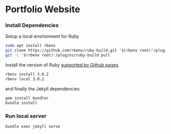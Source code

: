 # Portfolio Website

### Install Dependencies

Setup a local environment for Ruby

```bash
sudo apt install rbenv
git clone https://github.com/rbenv/ruby-build.git "$(rbenv root)"/plugins/ruby-build
git -C "$(rbenv root)"/plugins/ruby-build pull
```

Install the version of Ruby [supported by Github pages](https://pages.github.com/versions/)

```bash
rbenv install 3.0.2
rbenv local 3.0.2
```

and finally the Jekyll dependencies

```bash
gem install bundler
bundle install
```

### Run local server

```bash
bundle exec jekyll serve
```
